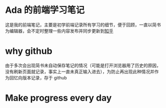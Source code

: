 # Ada 的前端学习笔记

这是我的前端笔记，主要是初学前端记录所有学习的细节，便于回顾，一直以简书为编辑器，会不定时整理一些内容发布并同步更新到[知乎](https://www.zhihu.com/people/leng-yue-gu-zhao/posts)

# why github

由于多次会出现简书未自动保存笔记的情况（可能是打开浏览器用了历史的原因，没有刷新页面就记录，事实上一直未真正输入进去），为防止再出现此种情况并作为回忆向版本记录，存于 github   


# Make progress every day
